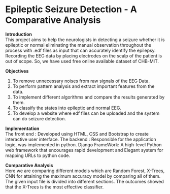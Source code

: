 # Epileptic Seizure Detection - A Comparative Analysis

**Introduction** <br>
This project aims to help the neurologists in detecting a seizure whether it is epileptic or normal eliminating the manual observation throughout the process with .edf files as input that can accurately identify the epilepsy.
Recording the EEG data by placing electrodes on the scalp of the patient is out of scope. So, we have used free online available dataset of CHB-MIT.

**Objectives** <br>
  1. To remove unnecessary noises from raw signals of the EEG Data.
  2. To perform pattern analysis and extract important features from the data.
  3. To implement different algorithms and compare the results generated by them.
  4. To classify the states into epileptic and normal EEG.
  5. To develop a website where edf files can be uploaded and the system can do seizure detection.

**Implementation** <br> 
  The front end :
      Developed using HTML, CSS and Bootstrap to create interactive user interface. 
  The backend : 
      Responsible for the application logic, was implemented in python.
  Django FrameWork: 
      A high-level Python web framework that encourages rapid development and Elegant system for mapping URLs to python code.

**Comparative Analysis** <br>
Here we are comparing different models which are Random Forest, X-Trees, CNN for attaining the maximum accuracy model by comparing all of them. The given input file is divided into different sections. The outcomes showed that the X-Trees is the most effective classifier.




